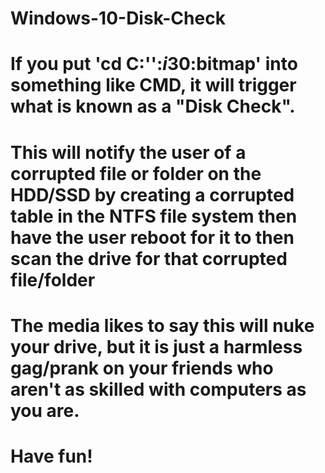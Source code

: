 # Windows-10-Disk-Check

# If you put 'cd C:'\':$i30:$bitmap' into something like CMD, it will trigger what is known as a "Disk Check".
# This will notify the user of a corrupted file or folder on the HDD/SSD by creating a corrupted table in the NTFS file system then have the user reboot for it to then scan the drive for that corrupted file/folder
# The media likes to say this will nuke your drive, but it is just a harmless gag/prank on your friends who aren't as skilled with computers as you are.
# Have fun!
